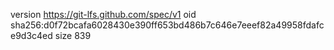 version https://git-lfs.github.com/spec/v1
oid sha256:d0f72bcafa6028430e390ff653bd486b7c646e7eeef82a49958fdafce9d3c4ed
size 839

